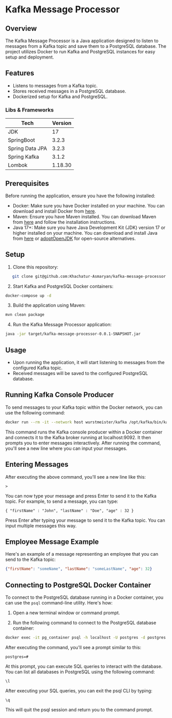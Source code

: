 # Kafka Message Processor

## Overview
The Kafka Message Processor is a Java application designed to listen to messages from a Kafka topic and save them to a PostgreSQL database. The project utilizes Docker to run Kafka and PostgreSQL instances for easy setup and deployment.

## Features
- Listens to messages from a Kafka topic.
- Stores received messages in a PostgreSQL database.
- Dockerized setup for Kafka and PostgreSQL.


### Libs & Frameworks

| Tech            | Version    |
|-----------------|------------|
| JDK             | 17         |
| SpringBoot      | 3.2.3      | 
| Spring Data JPA | 3.2.3      | 
| Spring Kafka    | 3.1.2      | 
| Lombok          | 1.18.30    | 

## Prerequisites
Before running the application, ensure you have the following installed:

- Docker: Make sure you have Docker installed on your machine. You can download and install Docker from [here](https://www.docker.com/get-started).
- Maven: Ensure you have Maven installed. You can download Maven from [here](https://maven.apache.org/download.cgi) and follow the installation instructions.
- Java 17+: Make sure you have Java Development Kit (JDK) version 17 or higher installed on your machine. You can download and install Java from [here](https://www.oracle.com/java/technologies/javase/jdk17-archive-downloads.html) or [adoptOpenJDK](https://adoptopenjdk.net/) for open-source alternatives.




## Setup
1. Clone this repository: 
```bash
   git clone git@github.com:Khachatur-Asmaryan/kafka-message-processor.git
```
2. Start Kafka and PostgreSQL Docker containers:
```bash
docker-compose up -d
```
3. Build the application using Maven:
```bash
mvn clean package
```
4. Run the Kafka Message Processor application:
```bash
java -jar target/kafka-message-processor-0.0.1-SNAPSHOT.jar
```

## Usage
- Upon running the application, it will start listening to messages from the configured Kafka topic.
- Received messages will be saved to the configured PostgreSQL database.

## Running Kafka Console Producer

To send messages to your Kafka topic within the Docker network, you can use the following command:
```bash
docker run --rm -it --network host wurstmeister/kafka /opt/kafka/bin/kafka-console-producer.sh --broker-list localhost:9092 --topic kafkamessageprocessor
```
This command runs the Kafka console producer within a Docker container and connects it to the Kafka broker running at localhost:9092. It then prompts you to enter messages interactively. After running the command, you'll see a new line where you can input your messages.

## Entering Messages
After executing the above command, you'll see a new line like this:
```
>
```
You can now type your message and press Enter to send it to the Kafka topic. For example, to send a message, you can type:
```
{ "firstName" : "John", "lastName" : "Doe", "age" : 32 }
```

Press Enter after typing your message to send it to the Kafka topic. You can input multiple messages this way.
## Employee Message Example

Here's an example of a message representing an employee that you can send to the Kafka topic:

``` json
{"firstName": "someName", "lastName": "someLastName", "age": 32}
```
## Connecting to PostgreSQL Docker Container

To connect to the PostgreSQL database running in a Docker container, you can use the `psql` command-line utility. Here's how:

1. Open a new terminal window or command prompt.

2. Run the following command to connect to the PostgreSQL database container:

```bash
docker exec -it pg_container psql -h localhost -U postgres -d postgres -p 5433
```
After executing the command, you'll see a prompt similar to this:
```
postgres=#
```
At this prompt, you can execute SQL queries to interact with the database. You can list all databases in PostgreSQL using the following command:

```
\l
```

After executing your SQL queries, you can exit the psql CLI by typing:
```
\q
```
This will quit the psql session and return you to the command prompt.
